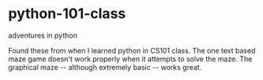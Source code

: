 # python-101-class
adventures in python

Found these from when I learned python in CS101 class. 
The one text based maze game doesn't work properly when it attempts to solve the maze.
The graphical maze -- although extremely basic -- works great.
